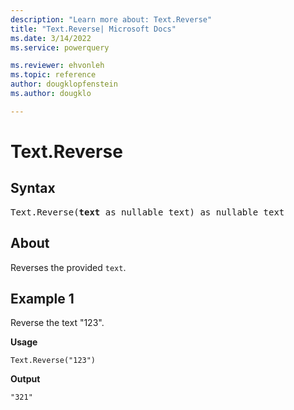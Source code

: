 ```yaml
---
description: "Learn more about: Text.Reverse"
title: "Text.Reverse| Microsoft Docs"
ms.date: 3/14/2022
ms.service: powerquery

ms.reviewer: ehvonleh
ms.topic: reference
author: dougklopfenstein
ms.author: dougklo

---
```

# Text.Reverse

## Syntax

<pre>
Text.Reverse(<b>text</b> as nullable text) as nullable text
</pre>

## About

Reverses the provided `text`.

## Example 1

Reverse the text "123".

**Usage**

```powerquery-m
Text.Reverse("123")
```

**Output**

`"321"`
